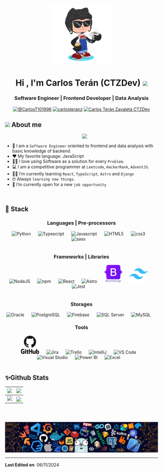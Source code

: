<div align=center>
   <img src="https://raw.githubusercontent.com/AhmedFathyDev/AhmedFathyDev/main/GitHub.png" alt="GitHub Octocat Drinking a Cup of Coffee" height="200">
</div>
    
<h1 align="center">Hi , I'm Carlos Terán (CTZDev) <img src="https://media.giphy.com/media/hvRJCLFzcasrR4ia7z/giphy.gif" width="35"></h1>

<h3 align="center">Software Engineer | Frontend Developer | Data Analysis </h3>

<p align="center">
<a href="https://twitter.com/CarlosT101996" target="blank"><img align="center" src="https://raw.githubusercontent.com/rahuldkjain/github-profile-readme-generator/master/src/images/icons/Social/twitter.svg" alt="@CarlosT101996" height="30" width="40" /></a>
<a href="https://instagram.com/carlosteranz" target="blank"><img align="center" src="https://raw.githubusercontent.com/rahuldkjain/github-profile-readme-generator/master/src/images/icons/Social/instagram.svg" alt="carlosteranz" height="30" width="40" /></a>
<a href="https://gitlab.com/CTZDev" target="blank"><img align="center" src="https://www.vectorlogo.zone/logos/gitlab/gitlab-icon.svg" alt="Carlos Terán Zavaleta CTZDev" height="30" width="30" /></a>
</p>
	
## <picture><img src = "https://github.com/7oSkaaa/7oSkaaa/blob/main/Images/about_me.gif?raw=true" width = 50px></picture> About me

<picture> <img align="right" src="https://github.com/7oSkaaa/7oSkaaa/blob/main/Images/Right_Side.gif?raw=true" width = 250px></picture>

<br>

- :school: I am a `Software Engineer` oriented to frontend and data analysis with basic knowledge of backend.
- :heart: My favorite language: JavaScript
- :technologist: I love using Software as a solution for every `Problem`.
- :computer: I am a competitive programmer at  `Leetcode`, `HackerRank`, `AdventJS`.
- :student: I’m currently learning  `React`, `TypeScript`, `Astro` and `Django`
- :nerd_face: Always `learning new things`.
- :thinking: I’m currently open for a new `job opportunity`
 <!--- :boom: You can visit [my website](https://cutt.ly/Ahmed_Hossam_Website).-->
  
<br>

<!-- STACK -->
<div align="center" width="100">
  <h2 align="left">🚀 Stack</h1>
  
  <!-- Languages -->
  <h3>Languages | Pre-processors</h3>
  <img
    src="https://cdn.jsdelivr.net/gh/devicons/devicon@latest/icons/python/python-original.svg"
    width="60px"
    alt="Python">
    &nbsp;&nbsp;&nbsp;&nbsp;
  <img
    src="https://cdn.jsdelivr.net/gh/devicons/devicon@latest/icons/typescript/typescript-original.svg"
    width="60px"
    alt="Typescript">
    &nbsp;&nbsp;&nbsp;&nbsp;
  <img
    src="https://cdn.jsdelivr.net/gh/devicons/devicon@latest/icons/javascript/javascript-original.svg"
    width="60px"
    alt="Javascript">
    &nbsp;&nbsp;&nbsp;&nbsp;
  <img
    src="https://cdn.jsdelivr.net/gh/devicons/devicon@latest/icons/html5/html5-original-wordmark.svg"
    width="60px"
    alt="HTML5">
    &nbsp;&nbsp;&nbsp;&nbsp;
  <img
    src="https://cdn.jsdelivr.net/gh/devicons/devicon@latest/icons/css3/css3-original-wordmark.svg"
    width="60px"
    alt="css3">
    &nbsp;&nbsp;&nbsp;&nbsp;
  <img
    src="https://cdn.jsdelivr.net/gh/devicons/devicon@latest/icons/sass/sass-original.svg"
    width="60px"
    alt="sass">
    &nbsp;&nbsp;&nbsp;&nbsp;
  
  <!-- Frameworks -->
  </br>
   </br>
  <h3>Frameworks | Libraries</h3>
  <img
    src="https://cdn.jsdelivr.net/gh/devicons/devicon@latest/icons/nodejs/nodejs-original-wordmark.svg"
    width="60px"
    alt="NodeJS">
    &nbsp;&nbsp;&nbsp;&nbsp;
  <img
    src="https://cdn.jsdelivr.net/gh/devicons/devicon@latest/icons/npm/npm-original-wordmark.svg"
    width="60px"
    alt="npm">
    &nbsp;&nbsp;&nbsp;&nbsp;
  <img
    src="https://cdn.jsdelivr.net/gh/devicons/devicon@latest/icons/react/react-original-wordmark.svg"
    width="60px"
    alt="React">
    &nbsp;&nbsp;&nbsp;&nbsp;
  <img
    src="https://cdn.jsdelivr.net/gh/devicons/devicon@latest/icons/astro/astro-original.svg"
    width="60px"
    alt="Astro">
    &nbsp;&nbsp;&nbsp;&nbsp;
  <img
    src="https://github.com/devicons/devicon/blob/v2.16.0/icons/bootstrap/bootstrap-original-wordmark.svg"
    width="60px"
    alt="Bootstrap">
    &nbsp;&nbsp;&nbsp;&nbsp;
  <img
    src="https://github.com/devicons/devicon/blob/v2.16.0/icons/tailwindcss/tailwindcss-original.svg"
    width="60px"
    alt="Tailwind CSS">
    &nbsp;&nbsp;&nbsp;&nbsp;
  <img
    src="https://cdn.jsdelivr.net/gh/devicons/devicon@latest/icons/jest/jest-plain.svg"
    width="60px"
    alt="Jest">
    &nbsp;&nbsp;&nbsp;&nbsp;
  
  <!-- Storages -->
  </br>
   </br>
  <h3>Storages</h3>
  <img
    src="https://cdn.jsdelivr.net/gh/devicons/devicon@latest/icons/oracle/oracle-original.svg"
    width="60px"
    alt="Oracle">
    &nbsp;&nbsp;&nbsp;&nbsp;
  <img
    src="https://cdn.jsdelivr.net/gh/devicons/devicon@latest/icons/postgresql/postgresql-original-wordmark.svg"
    width="60px"
    alt="PostgreSQL">
    &nbsp;&nbsp;&nbsp;&nbsp;
  <img
    src="https://cdn.jsdelivr.net/gh/devicons/devicon@latest/icons/firebase/firebase-plain-wordmark.svg"
    width="60px"
    alt="Firebase">
    &nbsp;&nbsp;&nbsp;&nbsp;
  <img
    src="https://cdn.jsdelivr.net/gh/devicons/devicon@latest/icons/microsoftsqlserver/microsoftsqlserver-plain.svg"
    width="60px"
    alt="SQL Server">
    &nbsp;&nbsp;&nbsp;&nbsp;
  <img
    src="https://cdn.jsdelivr.net/gh/devicons/devicon@latest/icons/mysql/mysql-original-wordmark.svg"
    width="60px"
    alt="MySQL">
    &nbsp;&nbsp;&nbsp;&nbsp;


  <!-- Tools -->
  </br>
  <h3>Tools</h3>
  <img
    src="https://github.com/devicons/devicon/blob/v2.16.0/icons/github/github-original-wordmark.svg"
    width="60px"
    alt="Git">
    &nbsp;&nbsp;&nbsp;&nbsp; 
  <img
    src="https://cdn.jsdelivr.net/gh/devicons/devicon@latest/icons/jira/jira-original-wordmark.svg"
    width="60px"
    alt="Jira">
    &nbsp;&nbsp;&nbsp;&nbsp;
  <img
    src="https://cdn.jsdelivr.net/gh/devicons/devicon@latest/icons/trello/trello-plain-wordmark.svg"
    width="60px"
    alt="Trello">
    &nbsp;&nbsp;&nbsp;&nbsp;
  <img
    src="https://upload.wikimedia.org/wikipedia/commons/thumb/9/9c/IntelliJ_IDEA_Icon.svg/512px-IntelliJ_IDEA_Icon.svg.png"
    width="60px"
    alt="IntelliJ">
    &nbsp;&nbsp;&nbsp;&nbsp;
  <img
    src="https://cdn.jsdelivr.net/gh/devicons/devicon@latest/icons/vscode/vscode-original-wordmark.svg"
    width="60px"
    alt="VS Code">
    &nbsp;&nbsp;&nbsp;&nbsp;
  <img
    src="https://cdn.jsdelivr.net/gh/devicons/devicon@latest/icons/visualstudio/visualstudio-plain.svg"
    width="60px"
    alt="Visual Studio">
    &nbsp;&nbsp;&nbsp;&nbsp;
  <img
    src="https://upload.wikimedia.org/wikipedia/commons/c/cf/New_Power_BI_Logo.svg"
    width="60px"
    alt="Power BI">
    &nbsp;&nbsp;&nbsp;&nbsp;
   <img
    src="https://upload.wikimedia.org/wikipedia/commons/7/73/Microsoft_Excel_2013-2019_logo.svg"
    width="60px"
    alt="Excel">
    &nbsp;&nbsp;&nbsp;&nbsp;
</div>

<br>

## ✨Github Stats

<img src="https://github-readme-stats.vercel.app/api?username=CTZDev&&show_icons=true&count_private=true&theme=github_dark">|<img src="https://github-readme-streak-stats.herokuapp.com/?user=CTZDev&theme=blueberry_duo"/>
|---|---|
<img src="https://github-readme-stats.vercel.app/api/top-langs/?username=CTZDev&layout=compact&card_width=500&theme=github_dark"/>|<img align="center" width="470" src="https://github-readme-stats.vercel.app/api/pin/?username=CTZDev&repo=use-local-storage&show_owner=true&theme=github_dark" />

<br><br>

![footer](https://github.com/GovindSingh9447/GovindSingh9447/blob/main/WEBP/footer.webp)

-----
**Last Edited on**: 06/11/2024

